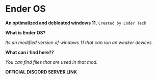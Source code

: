 # Ender OS
**An optimalized and debloated windows 11.**
``Created by Ender Tech``

**What is Ender OS?**

*Its an modified version of windows 11 that can run on weaker devices.*

**What can i find here??**

*You can find files that are used in that mod.*

**OFFICIAL DISCORD SERVER LINK**

